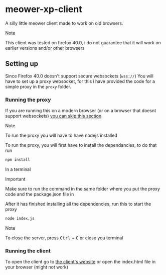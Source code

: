 # meower-xp-client

A silly little meower client made to work on old browsers.

> [!NOTE]
> This client was tested on firefox 40.0, i do not guarantee that it will work on earlier versions and/or other browsers

## Setting up

Since Firefox 40.0 doesn't support secure websockets (``wss://``)
You will have to set up a proxy websocket, for this i have provided the code for a simple proxy in the `proxy` folder.

### Running the proxy

If you are running this on a modern browser (or on a browser that doesnt support websockets) [you can skip this section](#running-the-client)

> [!NOTE]
> To run the proxy you will have to have nodejs installed

To run the proxy, you will first have to install the dependancies, to do that run
```bash
npm install
```
In a terminal
> [!IMPORTANT]
> Make sure to run the command in the same folder where you put the proxy code and the package.json file in

After it has finished installing all the dependencies, run this to start the proxy
```bash
node index.js
```
> [!NoTe]
> To close the server, press <kbd>Ctrl</kbd> + <kbd>C</kbd> or close you terminal

### Running the client

To open the client go to [the client's website](https://wlodekm.github.io/meower-xp-client/) or open the index.html file in your browser (might not work)

